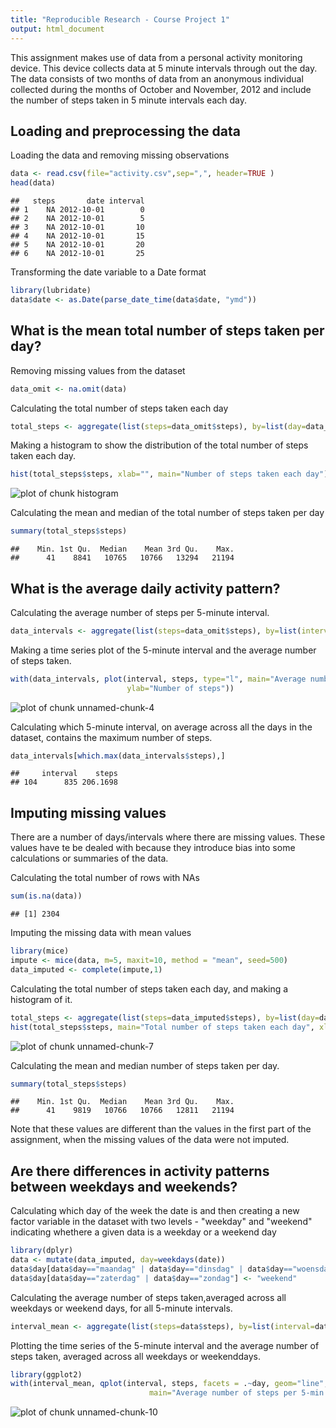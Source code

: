 ```yaml
---
title: "Reproducible Research - Course Project 1"
output: html_document
---
```




This assignment makes use of data from a personal activity monitoring device. This device collects data at 5 minute intervals through out the day. The data consists of two months of data from an anonymous individual collected during the months of October and November, 2012 and include the number of steps taken in 5 minute intervals each day.

## Loading and preprocessing the data

Loading the data and removing missing observations

```r
data <- read.csv(file="activity.csv",sep=",", header=TRUE )
head(data)
```

```
##   steps       date interval
## 1    NA 2012-10-01        0
## 2    NA 2012-10-01        5
## 3    NA 2012-10-01       10
## 4    NA 2012-10-01       15
## 5    NA 2012-10-01       20
## 6    NA 2012-10-01       25
```

Transforming the date variable to a Date format

```r
library(lubridate)
data$date <- as.Date(parse_date_time(data$date, "ymd"))
```

## What is the mean total number of steps taken per day?

Removing missing values from the dataset


```r
data_omit <- na.omit(data)
```

Calculating the total number of steps taken each day


```r
total_steps <- aggregate(list(steps=data_omit$steps), by=list(day=data_omit$date), sum)
```

Making a histogram to show the distribution of the total number of steps taken each day.


```r
hist(total_steps$steps, xlab="", main="Number of steps taken each day")
```

![plot of chunk histogram](figure/histogram-1.png)

Calculating the mean and median of the total number of steps taken per day


```r
summary(total_steps$steps)
```

```
##    Min. 1st Qu.  Median    Mean 3rd Qu.    Max. 
##      41    8841   10765   10766   13294   21194
```


## What is the average daily activity pattern?

Calculating the average number of steps per 5-minute interval.


```r
data_intervals <- aggregate(list(steps=data_omit$steps), by=list(interval=data_omit$interval), mean)
```

Making a time series plot of the 5-minute interval and the average number of steps taken.


```r
with(data_intervals, plot(interval, steps, type="l", main="Average number of steps per 5-minute interval", xlab="Interval", 
                          ylab="Number of steps"))
```

![plot of chunk unnamed-chunk-4](figure/unnamed-chunk-4-1.png)

Calculating which 5-minute interval, on average across all the days in the dataset, contains the maximum number of steps. 


```r
data_intervals[which.max(data_intervals$steps),]
```

```
##     interval    steps
## 104      835 206.1698
```

## Imputing missing values

There are a number of days/intervals where there are missing values. These values have te be dealed with because they introduce bias into some calculations or summaries of the data.

Calculating the total number of rows with NAs


```r
sum(is.na(data))
```

```
## [1] 2304
```

Imputing the missing data with mean values


```r
library(mice)
impute <- mice(data, m=5, maxit=10, method = "mean", seed=500)
data_imputed <- complete(impute,1)
```

Calculating the total number of steps taken each day, and making a histogram of it.


```r
total_steps <- aggregate(list(steps=data_imputed$steps), by=list(day=data_imputed$date), sum)
hist(total_steps$steps, main="Total number of steps taken each day", xlab="")
```

![plot of chunk unnamed-chunk-7](figure/unnamed-chunk-7-1.png)

Calculating the mean and median number of steps taken per day.


```r
summary(total_steps$steps)
```

```
##    Min. 1st Qu.  Median    Mean 3rd Qu.    Max. 
##      41    9819   10766   10766   12811   21194
```

Note that these values are different than the values in the first part of the assignment, when the missing values of the data were not imputed. 

## Are there differences in activity patterns between weekdays and weekends?

Calculating which day of the week the date is and then creating a new factor variable in the dataset with two levels - "weekday" and "weekend" indicating whethere a given data is a weekday or a weekend day


```r
library(dplyr)
data <- mutate(data_imputed, day=weekdays(date))
data$day[data$day=="maandag" | data$day=="dinsdag" | data$day=="woensdag" | data$day=="donderdag" |data$day=="vrijdag"] <- "weekday"
data$day[data$day=="zaterdag" | data$day=="zondag"] <- "weekend"
```

Calculating the average number of steps taken,averaged across all weekdays or weekend days, for all 5-minute intervals.


```r
interval_mean <- aggregate(list(steps=data$steps), by=list(interval=data$interval, day=data$day), mean)
```

Plotting the time series of the 5-minute interval and the average number of steps taken, averaged across all weekdays or weekenddays.


```r
library(ggplot2)
with(interval_mean, qplot(interval, steps, facets = .~day, geom="line", ylab="Steps", xlab="Interval" ,
                               main="Average number of steps per 5-min interval"))
```

![plot of chunk unnamed-chunk-10](figure/unnamed-chunk-10-1.png)
